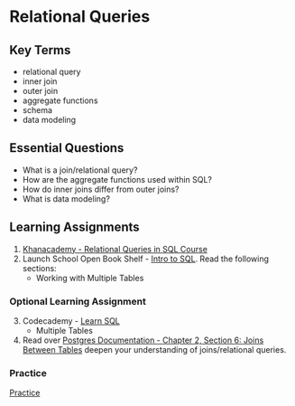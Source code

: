 # Relational Queries

## Key Terms

- relational query
- inner join
- outer join
- aggregate functions
- schema
- data modeling

## Essential Questions

- What is a join/relational query?
- How are the aggregate functions used within SQL?
- How do inner joins differ from outer joins?
- What is data modeling?

## Learning Assignments
1. [Khanacademy - Relational Queries in SQL Course](https://www.khanacademy.org/computing/computer-programming/sql/relational-queries-in-sql/a/splitting-data-into-related-tables)
2. Launch School Open Book Shelf - [Intro to SQL](https://launchschool.com/books/sql/read/table_relationships). Read the following sections:
     * Working with Multiple Tables

### Optional Learning Assignment
3. Codecademy - [Learn SQL](https://www.codecademy.com/learn/learn-sql)
    * Multiple Tables
4. Read over [Postgres Documentation - Chapter 2, Section 6: Joins Between Tables](https://www.postgresql.org/docs/8.3/tutorial-join.html) deepen your understanding of joins/relational queries.


### Practice

 [Practice](./practice/) 
